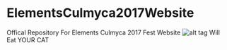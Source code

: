 # ElementsCulmyca2017Website
Offical Repository For Elements Culmyca 2017 Fest Website
![alt tag](https://camo.githubusercontent.com/ef05c997349f0b90688c0a15e9ffaa0f4054fe46/687474703a2f2f692e696d6775722e636f6d2f644862305658792e706e67)
Will Eat YOUR CAT

